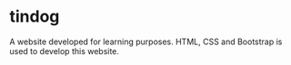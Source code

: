 # tindog
A website developed for learning purposes. HTML, CSS and Bootstrap is used to develop this website. 
